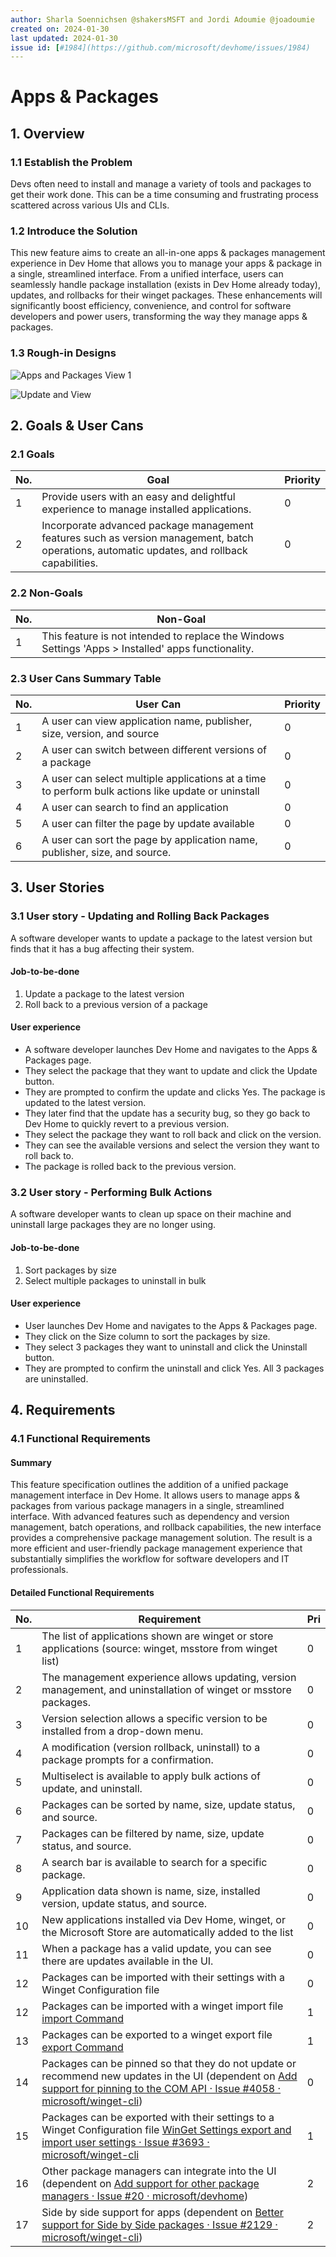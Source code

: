 ```yaml
---
author: Sharla Soennichsen @shakersMSFT and Jordi Adoumie @joadoumie
created on: 2024-01-30
last updated: 2024-01-30
issue id: [#1984](https://github.com/microsoft/devhome/issues/1984)
---
```


# Apps & Packages

## 1. Overview

### 1.1 Establish the Problem

Devs often need to install and manage a variety of tools and packages to get their work done. This can be a time consuming and frustrating process scattered across various UIs and CLIs.

### 1.2 Introduce the Solution

This new feature aims to create an all-in-one apps & packages management experience in Dev Home that allows you to manage your apps & package in a single, streamlined interface. From a unified interface, users can seamlessly handle package installation (exists in Dev Home already today), updates, and rollbacks for their winget packages. These enhancements will significantly boost efficiency, convenience, and control for software developers and power users, transforming the way they manage apps & packages.

### 1.3 Rough-in Designs

![Apps and Packages View 1](apps-and-packages.png)

![Update and View](update-and-view.png)

## 2. Goals & User Cans

### 2.1 Goals

| No. | Goal | Priority |
| --- | ---- | -------- |
| 1   |   Provide users with an easy and delightful experience to manage installed applications.    |     0     |
| 2   |   Incorporate advanced package management features such as version management, batch operations, automatic updates, and rollback capabilities.    |     0     |

### 2.2 Non-Goals

| No. | Non-Goal |
| --- | -------- |
| 1   |     This feature is not intended to replace the Windows Settings 'Apps > Installed' apps functionality.     |

### 2.3 User Cans Summary Table

| No. | User Can | Priority |
| --- | -------- | -------- |
| 1   |     A user can view application name, publisher, size, version, and source      |     0     |
| 2   |    A user can switch between different versions of a package       |    0      |
| 3   |    A user can select multiple applications at a time to perform bulk actions like update or uninstall       |    0      |
| 4   |   A user can search to find an application       |      0    |
| 5   |     A user can filter the page by update available      |      0    |
| 6   |    A user can sort the page by application name, publisher, size, and source.      |    0      |

## 3. User Stories

### 3.1 User story - Updating and Rolling Back Packages

A software developer wants to update a package to the latest version but finds that it has a bug affecting their system.

#### Job-to-be-done

1. Update a package to the latest version
2. Roll back to a previous version of a package

#### User experience

- A software developer launches Dev Home and navigates to the Apps & Packages page.
- They select the package that they want to update and click the Update button.
- They are prompted to confirm the update and clicks Yes. The package is updated to the latest version.
- They later find that the update has a security bug, so they go back to Dev Home to quickly revert to a previous version.
- They select the package they want to roll back and click on the version.
- They can see the available versions and select the version they want to roll back to.
- The package is rolled back to the previous version.

### 3.2 User story - Performing Bulk Actions

A software developer wants to clean up space on their machine and uninstall large packages they are no longer using.

#### Job-to-be-done

1. Sort packages by size  
2. Select multiple packages to uninstall in bulk

#### User experience

- User launches Dev Home and navigates to the Apps & Packages page.
- They click on the Size column to sort the packages by size.
- They select 3 packages they want to uninstall and click the Uninstall button.
- They are prompted to confirm the uninstall and click Yes. All 3 packages are uninstalled.

## 4. Requirements

### 4.1 Functional Requirements

#### Summary

This feature specification outlines the addition of a unified package management interface in Dev Home. It allows users to manage apps & packages from various package managers in a single, streamlined interface. With advanced features such as dependency and version management, batch operations, and rollback capabilities, the new interface provides a comprehensive package management solution. The result is a more efficient and user-friendly package management experience that substantially simplifies the workflow for software developers and IT professionals.

#### Detailed Functional Requirements

| No. | Requirement | Pri |
| --- | ----------- | --- |
| 1   |     The list of applications shown are winget or store applications (source: winget, msstore from winget list)      |  0   |
| 2   |     The management experience allows updating, version management, and uninstallation of winget or msstore packages.          |  0   |
| 3   |     Version selection allows a specific version to be installed from a drop-down menu.       |  0   |
| 4   |     A modification (version rollback, uninstall) to a package prompts for a confirmation.         |  0   |
| 5   |     Multiselect is available to apply bulk actions of update, and uninstall.   |  0   |
| 6   |     Packages can be sorted by name, size, update status, and source.      |  0   |
| 7   |     Packages can be filtered by name, size, update status, and source.  |  0   |
| 8   |     A search bar is available to search for a specific package.  |  0   |
| 9   |     Application data shown is name, size, installed version, update status, and source.       |  0   |
| 10  |     New applications installed via Dev Home, winget, or the Microsoft Store are automatically added to the list   |  0   |
| 11  |     When a package has a valid update, you can see there are updates available in the UI.  |  0   |
| 12  |     Packages can be imported with their settings with a Winget Configuration file   |  0   |
| 12  |     Packages can be imported with a winget import file [import Command](https://learn.microsoft.com/en-us/windows/package-manager/winget/import) |  1   |
| 13  |     Packages can be exported to a winget export file [export Command](https://learn.microsoft.com/en-us/windows/package-manager/winget/export)  |  1   |
| 14  |     Packages can be pinned so that they do not update or recommend new updates in the UI (dependent on [Add support for pinning to the COM API · Issue #4058 · microsoft/winget-cli](https://github.com/microsoft/winget-cli/issues/4058))  |  0   |
| 15  |     Packages can be exported with their settings to a Winget Configuration file [WinGet Settings export and import user settings · Issue #3693 · microsoft/winget-cli](https://github.com/microsoft/winget-cli/issues/3693) | 1 |
| 16  |     Other package managers can integrate into the UI (dependent on [Add support for other package managers · Issue #20 · microsoft/devhome](https://github.com/microsoft/devhome/issues/20)) | 2 |
| 17  |     Side by side support for apps (dependent on [Better support for Side by Side packages · Issue #2129 · microsoft/winget-cli](https://github.com/microsoft/winget-cli/issues/2129)) | 2 |

